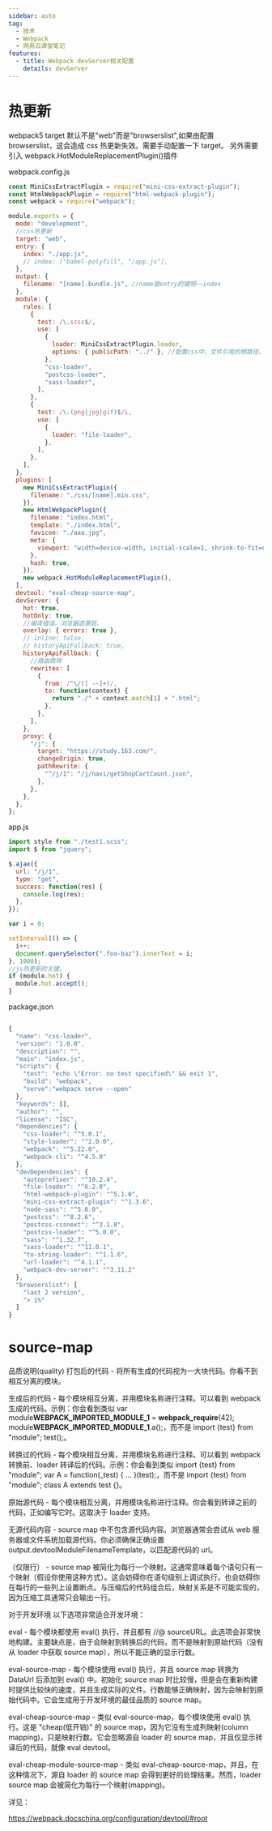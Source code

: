 ```yaml
---
sidebar: auto
tag:
  - 技术
  - Webpack
  - 网易云课堂笔记
features:
  - title: Webpack devServer相关配置
    details: devServer
---
```


# 热更新

webpack5 target 默认不是"web"而是"browserslist",如果由配置 browserslist，这会造成 css 热更新失效。需要手动配置一下 target。
另外需要引入 webpack.HotModuleReplacementPlugin()插件

webpack.config.js

```javascript
const MiniCssExtractPlugin = require("mini-css-extract-plugin");
const HtmlWebpackPlugin = require("html-webpack-plugin");
const webpack = require("webpack");

module.exports = {
  mode: "development",
  //css热更新
  target: "web",
  entry: {
    index: "./app.js",
    // index: ["babel-polyfill", "/app.js"],
  },
  output: {
    filename: "[name].bundle.js", //name是entry的键明——index
  },
  module: {
    rules: [
      {
        test: /\.scss$/,
        use: [
          {
            loader: MiniCssExtractPlugin.loader,
            options: { publicPath: "../" }, //配置css中，文件引用的根路径，这里css都放入了css文件夹，所以要"../"往上找一级
          },
          "css-loader",
          "postcss-loader",
          "sass-loader",
        ],
      },
      {
        test: /\.(png|jpg|gif)$/i,
        use: [
          {
            loader: "file-loader",
          },
        ],
      },
    ],
  },
  plugins: [
    new MiniCssExtractPlugin({
      filename: "./css/[name].min.css",
    }),
    new HtmlWebpackPlugin({
      filename: "index.html",
      template: "./index.html",
      favicon: "./aaa.jpg",
      meta: {
        viewport: "width=device-width, initial-scale=1, shrink-to-fit=no",
      },
      hash: true,
    }),
    new webpack.HotModuleReplacementPlugin(),
  ],
  devtool: "eval-cheap-source-map",
  devServer: {
    hot: true,
    hotOnly: true,
    //编译错误。浏览器遮罩层。
    overlay: { errors: true },
    // inline: false,
    // historyApiFallback: true,
    historyApiFallback: {
      //路由跳转
      rewrites: [
        {
          from: /^\/([ -~]+)/,
          to: function(context) {
            return "./" + context.match[1] + ".html";
          },
        },
      ],
    },
    proxy: {
      "/j": {
        target: "https://study.163.com/",
        changeOrigin: true,
        pathRewrite: {
          "^/j/1": "/j/navi/getShopCartCount.json",
        },
      },
    },
  },
};
```

app.js

```javascript
import style from "./test1.scss";
import $ from "jquery";

$.ajax({
  url: "/j/1",
  type: "get",
  success: function(res) {
    console.log(res);
  },
});

var i = 0;

setInterval(() => {
  i++;
  document.querySelector(".foo-baz").innerText = i;
}, 1000);
//js热更新的关键。
if (module.hot) {
  module.hot.accept();
}
```

package.json

```javascript

{
  "name": "css-loader",
  "version": "1.0.0",
  "description": "",
  "main": "index.js",
  "scripts": {
    "test": "echo \"Error: no test specified\" && exit 1",
    "build": "webpack",
    "serve":"webpack serve --open"
  },
  "keywords": [],
  "author": "",
  "license": "ISC",
  "dependencies": {
    "css-loader": "^5.0.1",
    "style-loader": "^2.0.0",
    "webpack": "^5.22.0",
    "webpack-cli": "^4.5.0"
  },
  "devDependencies": {
    "autoprefixer": "^10.2.4",
    "file-loader": "^6.2.0",
    "html-webpack-plugin": "^5.1.0",
    "mini-css-extract-plugin": "^1.3.6",
    "node-sass": "^5.0.0",
    "postcss": "^8.2.6",
    "postcss-cssnext": "^3.1.0",
    "postcss-loader": "^5.0.0",
    "sass": "^1.32.7",
    "sass-loader": "^11.0.1",
    "to-string-loader": "^1.1.6",
    "url-loader": "^4.1.1",
    "webpack-dev-server": "^3.11.2"
  },
  "browserslist": [
    "last 2 version",
    "> 1%"
  ]
}

```

# source-map

品质说明(quality)
打包后的代码 - 将所有生成的代码视为一大块代码。你看不到相互分离的模块。

生成后的代码 - 每个模块相互分离，并用模块名称进行注释。可以看到 webpack 生成的代码。示例：你会看到类似 var module**WEBPACK_IMPORTED_MODULE_1** = **webpack_require**(42); module**WEBPACK_IMPORTED_MODULE_1**.a();，而不是 import {test} from "module"; test();。

转换过的代码 - 每个模块相互分离，并用模块名称进行注释。可以看到 webpack 转换前、loader 转译后的代码。示例：你会看到类似 import {test} from "module"; var A = function(\_test) { ... }(test);，而不是 import {test} from "module"; class A extends test {}。

原始源代码 - 每个模块相互分离，并用模块名称进行注释。你会看到转译之前的代码，正如编写它时。这取决于 loader 支持。

无源代码内容 - source map 中不包含源代码内容。浏览器通常会尝试从 web 服务器或文件系统加载源代码。你必须确保正确设置 output.devtoolModuleFilenameTemplate，以匹配源代码的 url。

（仅限行） - source map 被简化为每行一个映射。这通常意味着每个语句只有一个映射（假设你使用这种方式）。这会妨碍你在语句级别上调试执行，也会妨碍你在每行的一些列上设置断点。与压缩后的代码组合后，映射关系是不可能实现的，因为压缩工具通常只会输出一行。

对于开发环境
以下选项非常适合开发环境：

eval - 每个模块都使用 eval() 执行，并且都有 //@ sourceURL。此选项会非常快地构建。主要缺点是，由于会映射到转换后的代码，而不是映射到原始代码（没有从 loader 中获取 source map），所以不能正确的显示行数。

eval-source-map - 每个模块使用 eval() 执行，并且 source map 转换为 DataUrl 后添加到 eval() 中。初始化 source map 时比较慢，但是会在重新构建时提供比较快的速度，并且生成实际的文件。行数能够正确映射，因为会映射到原始代码中。它会生成用于开发环境的最佳品质的 source map。

eval-cheap-source-map - 类似 eval-source-map，每个模块使用 eval() 执行。这是 "cheap(低开销)" 的 source map，因为它没有生成列映射(column mapping)，只是映射行数。它会忽略源自 loader 的 source map，并且仅显示转译后的代码，就像 eval devtool。

eval-cheap-module-source-map - 类似 eval-cheap-source-map，并且，在这种情况下，源自 loader 的 source map 会得到更好的处理结果。然而，loader source map 会被简化为每行一个映射(mapping)。

详见：

<a href="https://webpack.docschina.org/configuration/devtool/#root">https://webpack.docschina.org/configuration/devtool/#root</a>
